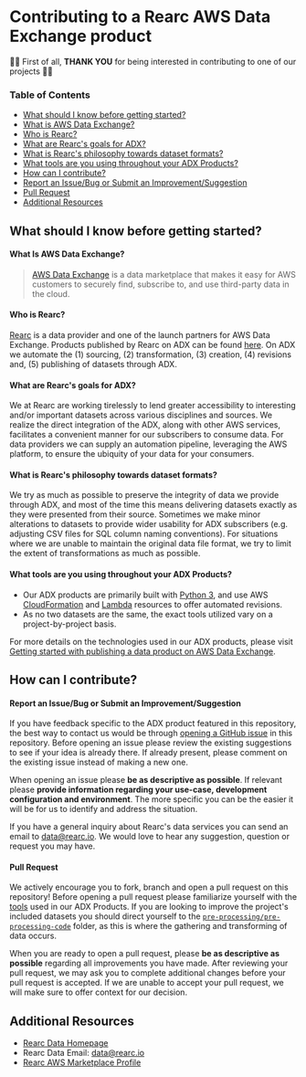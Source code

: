 Contributing to a Rearc AWS Data Exchange product
=================================================

🎉🥳 First of all, **THANK YOU** for being interested in contributing to
one of our projects 🎉🥳

### Table of Contents

-   [What should I know before getting
    started?](#what-should-i-know-before-getting-started)
-   [What is AWS Data Exchange?](#what-is-aws-data-exchange)
-   [Who is Rearc?](#who-is-rearc)
-   [What are Rearc's goals for ADX?](#what-are-rearcs-goals-for-adx)
-   [What is Rearc's philosophy towards dataset
    formats?](#what-is-rearcs-philosophy-towards-dataset-formats)
-   [What tools are you using throughout your ADX
    Products?](#what-tools-are-you-using-throughout-your-adx-products)
-   [How can I contribute?](#how-can-i-contribute)
-   [Report an Issue/Bug or Submit an
    Improvement/Suggestion](#report-an-issuebug-or-submit-an-improvementsuggestion)
-   [Pull Request](#pull-request)
-   [Additional Resources](#additional-resources)

What should I know before getting started?
------------------------------------------

#### What Is AWS Data Exchange?

> [AWS Data Exchange](https://aws.amazon.com/data-exchange/) is a data
> marketplace that makes it easy for AWS customers to securely find,
> subscribe to, and use third-party data in the cloud.

#### Who is Rearc?

[Rearc](https://www.rearc.io) is a data provider and one of the launch
partners for AWS Data Exchange. Products published by Rearc on ADX can
be found
[here](https://aws.amazon.com/marketplace/seller-profile?id=a8a86da2-b2d1-4fae-992d-03494e90590b).
On ADX we automate the (1) sourcing, (2) transformation, (3) creation,
(4) revisions and, (5) publishing of datasets through ADX.

#### What are Rearc's goals for ADX?

We at Rearc are working tirelessly to lend greater accessibility to
interesting and/or important datasets across various disciplines and
sources. We realize the direct integration of the ADX, along with other
AWS services, facilitates a convenient manner for our subscribers to
consume data. For data providers we can supply an automation pipeline,
leveraging the AWS platform, to ensure the ubiquity of your data for
your consumers.

#### What is Rearc's philosophy towards dataset formats?

We try as much as possible to preserve the integrity of data we provide
through ADX, and most of the time this means delivering datasets exactly
as they were presented from their source. Sometimes we make minor
alterations to datasets to provide wider usability for ADX subscribers
(e.g. adjusting CSV files for SQL column naming conventions). For
situations where we are unable to maintain the original data file
format, we try to limit the extent of transformations as much as
possible.

#### What tools are you using throughout your ADX Products?

-   Our ADX products are primarily built with [Python
    3](https://www.python.org), and use AWS
    [CloudFormation](https://docs.aws.amazon.com/cloudformation/) and
    [Lambda](https://docs.aws.amazon.com/lambda/) resources to offer
    automated revisions.
-   As no two datasets are the same, the exact tools utilized vary on a
    project-by-project basis.

For more details on the technologies used in our ADX products, please
visit [Getting started with publishing a data product on AWS Data
Exchange](https://github.com/rearc-data/publish-a-data-product-on-aws-data-exchange).

How can I contribute?
---------------------

#### Report an Issue/Bug or Submit an Improvement/Suggestion

If you have feedback specific to the ADX product featured in this
repository, the best way to contact us would be through [opening a
GitHub
issue](https://github.com/rearc-data/excess-deaths-covid-19/issues) in
this repository. Before opening an issue please review the existing
suggestions to see if your idea is already there. If already present,
please comment on the existing issue instead of making a new one.

When opening an issue please **be as descriptive as possible**. If
relevant please **provide information regarding your use-case,
development configuration and environment**. The more specific you can
be the easier it will be for us to identify and address the situation.

If you have a general inquiry about Rearc's data services you can send
an email to data@rearc.io. We would love to hear any suggestion,
question or request you may have.

#### Pull Request

We actively encourage you to fork, branch and open a pull request on
this repository! Before opening a pull request please familiarize
yourself with the
[tools](#what-tools-are-you-using-throughout-your-adx-products) used in
our ADX Products. If you are looking to improve the project's included
datasets you should direct yourself to the
[`pre-processing/pre-processing-code`](./pre-processing/pre-processing-code)
folder, as this is where the gathering and transforming of data occurs.

When you are ready to open a pull request, please **be as descriptive as
possible** regarding all improvements you have made. After reviewing
your pull request, we may ask you to complete additional changes before
your pull request is accepted. If we are unable to accept your pull
request, we will make sure to offer context for our decision.

Additional Resources
--------------------

-   [Rearc Data Homepage](https://www.rearc.io/data)
-   Rearc Data Email: data@rearc.io
-   [Rearc AWS Marketplace
    Profile](https://aws.amazon.com/marketplace/seller-profile?id=a8a86da2-b2d1-4fae-992d-03494e90590b)


